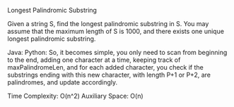 Longest Palindromic Substring

Given a string S, find the longest palindromic substring in S. You may assume that the maximum length of S is 1000, and there exists one unique longest palindromic substring.

Java:
Python:
So, it becomes simple, you only need to scan from beginning to the end, adding one character at a time, keeping track of maxPalindromeLen, and for each added character, you check if the substrings ending with this new character, with length P+1 or P+2, are palindromes, and update accordingly.

Time Complexity: O(n^2)
Auxiliary Space: O(n) 


